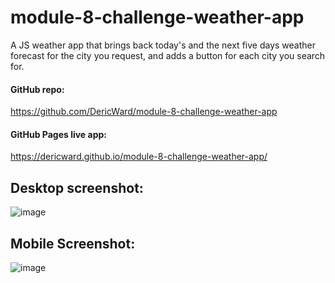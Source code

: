 # module-8-challenge-weather-app
A JS weather app that brings back today's and the next five days weather forecast for the city you request, and adds a button for each city you search for.

#### GitHub repo: 
https://github.com/DericWard/module-8-challenge-weather-app

#### GitHub Pages live app: 
https://dericward.github.io/module-8-challenge-weather-app/

## Desktop screenshot:
![image](https://user-images.githubusercontent.com/50495939/217392463-64704384-b014-4dbc-a6a3-0ed3715598a7.png)
## Mobile Screenshot:
![image](https://user-images.githubusercontent.com/50495939/217392540-593199b8-c7e0-458c-9ecd-ad54f2087ec2.png)



